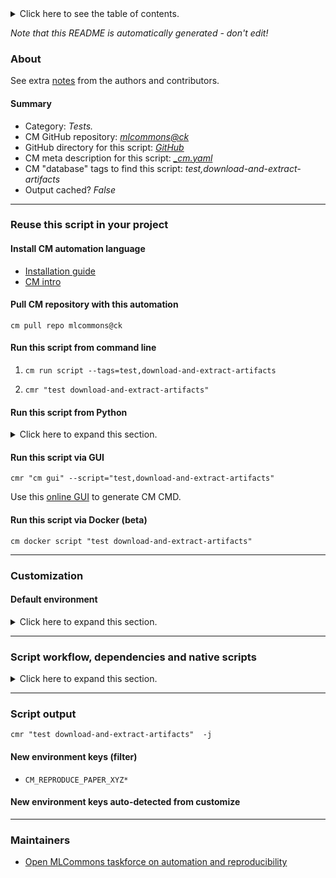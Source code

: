 <details>
<summary>Click here to see the table of contents.</summary>

* [About](#about)
* [Summary](#summary)
* [Reuse this script in your project](#reuse-this-script-in-your-project)
  * [ Install CM automation language](#install-cm-automation-language)
  * [ Check CM script flags](#check-cm-script-flags)
  * [ Run this script from command line](#run-this-script-from-command-line)
  * [ Run this script from Python](#run-this-script-from-python)
  * [ Run this script via GUI](#run-this-script-via-gui)
  * [ Run this script via Docker (beta)](#run-this-script-via-docker-(beta))
* [Customization](#customization)
  * [ Default environment](#default-environment)
* [Script workflow, dependencies and native scripts](#script-workflow-dependencies-and-native-scripts)
* [Script output](#script-output)
* [New environment keys (filter)](#new-environment-keys-(filter))
* [New environment keys auto-detected from customize](#new-environment-keys-auto-detected-from-customize)
* [Maintainers](#maintainers)

</details>

*Note that this README is automatically generated - don't edit!*

### About


See extra [notes](README-extra.md) from the authors and contributors.

#### Summary

* Category: *Tests.*
* CM GitHub repository: *[mlcommons@ck](https://github.com/mlcommons/ck/tree/master/cm-mlops)*
* GitHub directory for this script: *[GitHub](https://github.com/mlcommons/ck/tree/master/cm-mlops/script/test-download-and-extract-artifacts)*
* CM meta description for this script: *[_cm.yaml](_cm.yaml)*
* CM "database" tags to find this script: *test,download-and-extract-artifacts*
* Output cached? *False*
___
### Reuse this script in your project

#### Install CM automation language

* [Installation guide](https://github.com/mlcommons/ck/blob/master/docs/installation.md)
* [CM intro](https://doi.org/10.5281/zenodo.8105339)

#### Pull CM repository with this automation

```cm pull repo mlcommons@ck```


#### Run this script from command line

1. `cm run script --tags=test,download-and-extract-artifacts `

2. `cmr "test download-and-extract-artifacts" `

#### Run this script from Python

<details>
<summary>Click here to expand this section.</summary>

```python

import cmind

r = cmind.access({'action':'run'
                  'automation':'script',
                  'tags':'test,download-and-extract-artifacts'
                  'out':'con',
                  ...
                  (other input keys for this script)
                  ...
                 })

if r['return']>0:
    print (r['error'])

```

</details>


#### Run this script via GUI

```cmr "cm gui" --script="test,download-and-extract-artifacts"```

Use this [online GUI](https://cKnowledge.org/cm-gui/?tags=test,download-and-extract-artifacts) to generate CM CMD.

#### Run this script via Docker (beta)

`cm docker script "test download-and-extract-artifacts" `

___
### Customization

#### Default environment

<details>
<summary>Click here to expand this section.</summary>

These keys can be updated via `--env.KEY=VALUE` or `env` dictionary in `@input.json` or using script flags.


</details>

___
### Script workflow, dependencies and native scripts

<details>
<summary>Click here to expand this section.</summary>

  1. ***Read "deps" on other CM scripts from [meta](https://github.com/mlcommons/ck/tree/master/cm-mlops/script/test-download-and-extract-artifacts/_cm.yaml)***
     * download,file,_url.https://zenodo.org/record/4735647/files/resnet50_v1.onnx
       - CM script: [download-file](https://github.com/mlcommons/ck/tree/master/cm-mlops/script/download-file)
     * download-and-extract,_extract,_url.https://zenodo.org/record/5597155/files/3dunet_kits19_128x128x128.tf.zip?download=1
       - CM script: [download-and-extract](https://github.com/mlcommons/ck/tree/master/cm-mlops/script/download-and-extract)
  1. ***Run "preprocess" function from [customize.py](https://github.com/mlcommons/ck/tree/master/cm-mlops/script/test-download-and-extract-artifacts/customize.py)***
  1. Read "prehook_deps" on other CM scripts from [meta](https://github.com/mlcommons/ck/tree/master/cm-mlops/script/test-download-and-extract-artifacts/_cm.yaml)
  1. ***Run native script if exists***
     * [run.bat](https://github.com/mlcommons/ck/tree/master/cm-mlops/script/test-download-and-extract-artifacts/run.bat)
     * [run.sh](https://github.com/mlcommons/ck/tree/master/cm-mlops/script/test-download-and-extract-artifacts/run.sh)
  1. Read "posthook_deps" on other CM scripts from [meta](https://github.com/mlcommons/ck/tree/master/cm-mlops/script/test-download-and-extract-artifacts/_cm.yaml)
  1. ***Run "postrocess" function from [customize.py](https://github.com/mlcommons/ck/tree/master/cm-mlops/script/test-download-and-extract-artifacts/customize.py)***
  1. Read "post_deps" on other CM scripts from [meta](https://github.com/mlcommons/ck/tree/master/cm-mlops/script/test-download-and-extract-artifacts/_cm.yaml)
</details>

___
### Script output
`cmr "test download-and-extract-artifacts"  -j`
#### New environment keys (filter)

* `CM_REPRODUCE_PAPER_XYZ*`
#### New environment keys auto-detected from customize

___
### Maintainers

* [Open MLCommons taskforce on automation and reproducibility](https://github.com/mlcommons/ck/blob/master/docs/taskforce.md)
